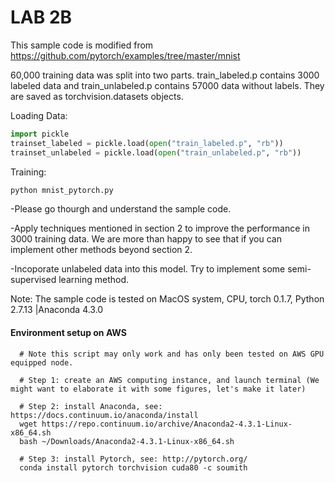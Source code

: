 # LAB 2B

This sample code is modified from https://github.com/pytorch/examples/tree/master/mnist

60,000 training data was split into two parts. train_labeled.p contains 3000 labeled data and train_unlabeled.p contains 57000 data without labels. They are saved as torchvision.datasets objects.
 
Loading Data:

```python
import pickle
trainset_labeled = pickle.load(open("train_labeled.p", "rb"))
trainset_unlabeled = pickle.load(open("train_unlabeled.p", "rb"))
```

Training:
```bash
python mnist_pytorch.py
```
-Please go thourgh and understand the sample code.
 
-Apply techniques mentioned in section 2 to improve the performance in 3000 training data. We are more than happy to see that if you can implement other methods beyond section 2.

-Incoporate unlabeled data into this model. Try to implement some semi-supervised learning method.

Note: The sample code is tested on MacOS system, CPU, torch 0.1.7, Python 2.7.13 |Anaconda 4.3.0


#### Environment setup on AWS
      # Note this script may only work and has only been tested on AWS GPU equipped node.

      # Step 1: create an AWS computing instance, and launch terminal (We might want to elaborate it with some figures, let's make it later)

      # Step 2: install Anaconda, see: https://docs.continuum.io/anaconda/install
      wget https://repo.continuum.io/archive/Anaconda2-4.3.1-Linux-x86_64.sh
      bash ~/Downloads/Anaconda2-4.3.1-Linux-x86_64.sh

      # Step 3: install Pytorch, see: http://pytorch.org/
      conda install pytorch torchvision cuda80 -c soumith
     
